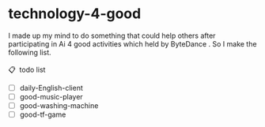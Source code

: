 # technology-4-good
I made up my mind to do something that could help others after participating in Ai 4 good activities which held by ByteDance . So I make the following list.<br>
<br>
📋&nbsp; todo list
- [ ] daily-English-client 
- [ ] good-music-player
- [ ] good-washing-machine
- [ ] good-tf-game

